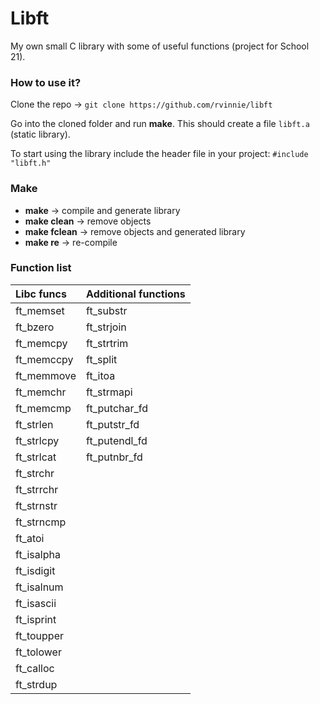 
# Libft
My own small C library with some of useful functions (project for School 21).

### How to use it?


Clone the repo  -> ```git clone https://github.com/rvinnie/libft```
 
Go into the cloned folder and run **make**.
This should create a file `libft.a` (static library).

To start using the library include the header file in your project: `#include "libft.h"`
### Make
+ **make** -> compile and generate library
+ **make clean** -> remove objects
+ **make fclean** -> remove objects and generated library
+ **make re** -> re-compile
### Function list
|Libc funcs|Additional functions|
|:----|:----|
|ft_memset|ft_substr|
|ft_bzero|ft_strjoin|
|ft_memcpy|ft_strtrim|
|ft_memccpy|ft_split|
|ft_memmove|ft_itoa|
|ft_memchr|ft_strmapi|
|ft_memcmp|ft_putchar_fd|
|ft_strlen|ft_putstr_fd|
|ft_strlcpy|ft_putendl_fd|
|ft_strlcat|ft_putnbr_fd|
|ft_strchr||
|ft_strrchr||
|ft_strnstr||
|ft_strncmp||
|ft_atoi||
|ft_isalpha||
|ft_isdigit||
|ft_isalnum||
|ft_isascii||
|ft_isprint||
|ft_toupper||
|ft_tolower||
|ft_calloc||
|ft_strdup||
